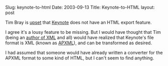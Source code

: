 Slug: keynote-to-html
Date: 2003-09-13
Title: Keynote-to-HTML
layout: post

Tim Bray is <a href="http://www.tbray.org/ongoing/When/200x/2003/09/12/KeynoteNoHTML">upset</a> that <a href="http://www.apple.com/keynote/">Keynote</a> does not have an HTML export feature.

I agree it&#39;s a lousy feature to be missing. But I would have thought that Tim (being an <a href="http://www.xml.com/axml/testaxml.htm">author of XML</a> and all) would have realized that Keynote&#39;s file format is XML (known as <a href="http://developer.apple.com/technotes/tn2002/tn2067.html">APXML</a>), and can be transformed as desired.

I had assumed that someone would have already written a converter for the APXML format to some kind of HTML, but I can&#39;t seem to find anything.
